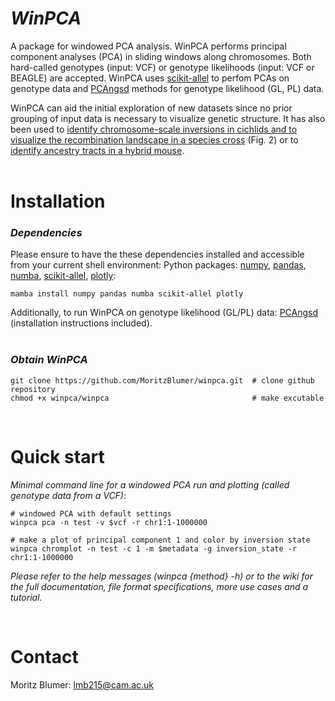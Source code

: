 # *_WinPCA_*

A package for windowed PCA analysis.
WinPCA performs principal component analyses (PCA) in sliding windows along chromosomes. Both hard-called genotypes (input: VCF) or genotype likelihoods (input: VCF or BEAGLE) are accepted. WinPCA uses [scikit-allel](https://scikit-allel.readthedocs.io/en/stable/stats/decomposition.html?highlight=pca) to perfom PCAs on genotype data and [PCAngsd](https://github.com/Rosemeis/pcangsd) methods for genotype likelihood (GL, PL) data.

WinPCA can aid the initial exploration of new datasets since no prior grouping of input data is necessary to visualize genetic structure. It has also been used to [identify chromosome-scale inversions in cichlids and to visualize the recombination landscape in a species cross](https://www.biorxiv.org/content/10.1101/2024.07.28.605452v1.full) (Fig. 2) or to [identify ancestry tracts in a hybrid mouse](https://www.biorxiv.org/content/10.1101/2024.07.28.605452v1.full).
<br />
<br />


# **Installation**

### _Dependencies_
Please ensure to have the these dependencies installed and accessible from your current shell environment: Python packages: [numpy](https://anaconda.org/anaconda/numpy), [pandas](https://anaconda.org/anaconda/pandas), [numba](https://anaconda.org/anaconda/numba), [scikit-allel](https://anaconda.org/conda-forge/scikit-allel), [plotly](https://anaconda.org/plotly/plotly):
```
mamba install numpy pandas numba scikit-allel plotly
```

Additionally, to run WinPCA on genotype likelihood (GL/PL) data: [PCAngsd](https://github.com/Rosemeis/pcangsd) (installation instructions included).
<br />
<br />

### _Obtain WinPCA_
```
git clone https://github.com/MoritzBlumer/winpca.git  # clone github repository
chmod +x winpca/winpca                                # make excutable
```
<br />

# **Quick start**
_Minimal command line for a windowed PCA run and plotting (called genotype data from a VCF)_:
```
# windowed PCA with default settings
winpca pca -n test -v $vcf -r chr1:1-1000000

# make a plot of principal component 1 and color by inversion state
winpca chromplot -n test -c 1 -m $metadata -g inversion_state -r chr1:1-1000000
```

_Please refer to the help messages (winpca {method} -h) or to the wiki for the full documentation, file format specifications, more use cases and a tutorial._

<br />

# **Contact**

Moritz Blumer: lmb215@cam.ac.uk

